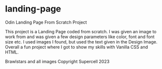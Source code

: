 # landing-page
Odin Landing Page From Scratch Project

This project is a Landing Page coded from scratch. I was given an image to work from and was given a few design parameters like color, font and font size etc. I used images I found, but used the text given in the Design Image. Overall a fun project where I got to show my skills with Vanilla CSS and HTML.

Brawlstars and all images Copyright Supercell 2023


<!-- TODO: -->
<!-- 1: Update page with my own text and links  -->
<!-- 2: Add comments to CSS file -->
<!-- 3: Tidy up and fix minor details I missed -->


<!-- Looking back I realize now that I could've combined some selectors in the css file to save time and css lines coded. Apply DRY principle -->